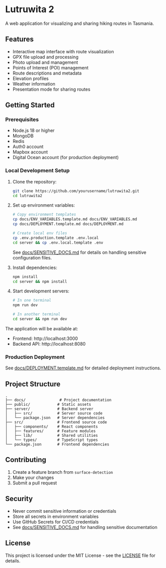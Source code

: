 # Lutruwita 2

A web application for visualizing and sharing hiking routes in Tasmania.

## Features

- Interactive map interface with route visualization
- GPX file upload and processing
- Photo upload and management
- Points of Interest (POI) management
- Route descriptions and metadata
- Elevation profiles
- Weather information
- Presentation mode for sharing routes

## Getting Started

### Prerequisites

- Node.js 18 or higher
- MongoDB
- Redis
- Auth0 account
- Mapbox account
- Digital Ocean account (for production deployment)

### Local Development Setup

1. Clone the repository:
   ```bash
   git clone https://github.com/yourusername/lutruwita2.git
   cd lutruwita2
   ```

2. Set up environment variables:
   ```bash
   # Copy environment templates
   cp docs/ENV_VARIABLES.template.md docs/ENV_VARIABLES.md
   cp docs/DEPLOYMENT.template.md docs/DEPLOYMENT.md
   
   # Create local env files
   cp .env.production.template .env.local
   cd server && cp .env.local.template .env
   ```
   
   See [docs/SENSITIVE_DOCS.md](docs/SENSITIVE_DOCS.md) for details on handling sensitive configuration files.

3. Install dependencies:
   ```bash
   npm install
   cd server && npm install
   ```

4. Start development servers:
   ```bash
   # In one terminal
   npm run dev
   
   # In another terminal
   cd server && npm run dev
   ```

The application will be available at:
- Frontend: http://localhost:3000
- Backend API: http://localhost:8080

### Production Deployment

See [docs/DEPLOYMENT.template.md](docs/DEPLOYMENT.template.md) for detailed deployment instructions.

## Project Structure

```
.
├── docs/               # Project documentation
├── public/            # Static assets
├── server/            # Backend server
│   ├── src/           # Server source code
│   └── package.json   # Server dependencies
├── src/               # Frontend source code
│   ├── components/    # React components
│   ├── features/      # Feature modules
│   ├── lib/           # Shared utilities
│   └── types/         # TypeScript types
└── package.json       # Frontend dependencies
```

## Contributing

1. Create a feature branch from `surface-detection`
2. Make your changes
3. Submit a pull request

## Security

- Never commit sensitive information or credentials
- Store all secrets in environment variables
- Use GitHub Secrets for CI/CD credentials
- See [docs/SENSITIVE_DOCS.md](docs/SENSITIVE_DOCS.md) for handling sensitive documentation

## License

This project is licensed under the MIT License - see the [LICENSE](LICENSE) file for details.
